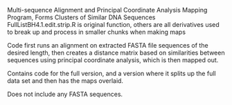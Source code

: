 Multi-sequence Alignment and Principal Coordinate Analysis Mapping Program, Forms Clusters of Similar DNA Sequences
FullListBH4.1.edit.strip.R is original function, others are all derivatives used to break up and process in smaller chunks when making maps


Code first runs an alignment on extracted FASTA file sequences of the desired length, then creates a distance matrix based on similarities between sequences using principal coordinate analysis, which is then mapped out.

Contains code for the full version, and a version where it splits up the full data set and then has the maps overlaid.

Does not include any FASTA sequences.
